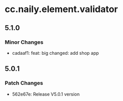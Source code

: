 # cc.naily.element.validator

## 5.1.0

### Minor Changes

- cadaaf1: feat: big changed: add shop app

## 5.0.1

### Patch Changes

- 562e67e: Release V5.0.1 version

